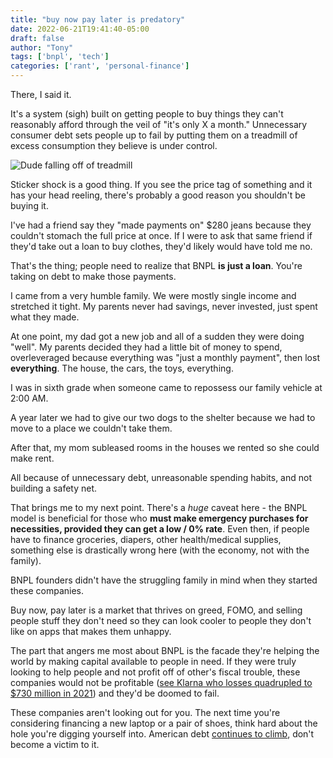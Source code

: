 ```yaml
---
title: "buy now pay later is predatory"
date: 2022-06-21T19:41:40-05:00
draft: false
author: "Tony"
tags: ['bnpl', 'tech']
categories: ['rant', 'personal-finance']
---
```


There, I said it.

It's a system (sigh) built on getting people to buy things they can't reasonably afford through the veil of "it's only X a month."
Unnecessary consumer debt sets people up to fail by putting them on a treadmill of excess consumption they believe is under control.

![Dude falling off of treadmill](https://media.giphy.com/media/inAeEKMJ2CkdW/giphy.gif#center)


Sticker shock is a good thing. If you see the price tag of something and it has your head reeling, there's probably a good reason you shouldn't be buying it.

I've had a friend say they "made payments on" $280 jeans because they couldn't stomach the full price at once. If I were to ask that same friend if they'd take out a loan to buy clothes, they'd likely would have told me no.

That's the thing; people need to realize that BNPL **is just a loan**. You're taking on debt to make those payments.

I came from a very humble family. We were mostly single income and stretched it tight. My parents never had savings, never invested, just spent what they made.

At one point, my dad got a new job and all of a sudden they were doing "well". My parents decided they had a little bit of money to spend, overleveraged because everything was "just a monthly payment", then lost **everything**. The house, the cars, the toys, everything.

I was in sixth grade when someone came to repossess our family vehicle at 2:00 AM.

A year later we had to give our two dogs to the shelter because we had to move to a place we couldn't take them.

After that, my mom subleased rooms in the houses we rented so she could make rent.

All because of unnecessary debt, unreasonable spending habits, and not building a safety net.

That brings me to my next point. There's a *huge* caveat here - the BNPL model is beneficial for those who **must make emergency purchases for necessities, provided they can get a low / 0% rate**.
Even then, if people have to finance groceries, diapers, other health/medical supplies, something else is drastically wrong here (with the economy, not with the family).

BNPL founders didn't have the struggling family in mind when they started these companies.

Buy now, pay later is a market that thrives on greed, FOMO, and selling people stuff they don't need so they can look cooler to people they don't like on apps that makes them unhappy.


The part that angers me most about BNPL is the facade they're helping the world by making capital available to people in need. If they were truly looking to help people and not profit off of other's fiscal trouble, these companies would not be profitable ([see Klarna who losses quadrupled to $730 million in 2021](https://www.cnbc.com/2021/11/26/klarna-losses-quadruple-amid-huge-demand-for-buy-now-pay-later.html)) and they'd be doomed to fail.

These companies aren't looking out for you.
The next time you're considering financing a new laptop or a pair of shoes, think hard about the hole you're digging yourself into.
American debt [continues to climb](https://www.experian.com/blogs/ask-experian/research/consumer-debt-study/), don't become a victim to it.
